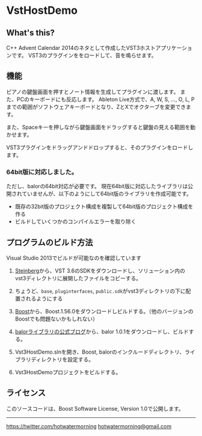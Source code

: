 # VstHostDemo

## What's this?

C++ Advent Calendar 2014のネタとして作成したVST3ホストアプリケーションです。
VST3のプラグインををロードして、音を鳴らせます。

## 機能 

ピアノの鍵盤画面を押すとノート情報を生成してプラグインに渡します。
また、PCのキーボードにも反応します。
Ableton Live方式で、A, W, S, ..., O, L, Pまでの範囲がソフトウェアキーボードとなり、ZとXでオクターブを変更できます。

また、Spaceキーを押しながら鍵盤画面をドラッグすると鍵盤の見える範囲を動かせます。

VST3プラグインをドラッグアンドドロップすると、そのプラグインをロードします。

### 64bit版に対応しました。

ただし、balorの64bit対応が必要です。
現在64bit版に対応したライブラリは公開されていませんが、以下のようにして64bit版のライブラリを作成可能です。

 * 既存の32bit版のプロジェクト構成を複製して64bit版のプロジェクト構成を作る
 * ビルドしていくつかのコンパイルエラーを取り除く

## プログラムのビルド方法

Visual Studio 2013でビルドが可能なのを確認しています

1. [Steinberg](http://japan.steinberg.net/)から、VST 3.6のSDKをダウンロードし、ソリューション内のvst3ディレクトリに展開したファイルをコピーする。
 1. ちょうど、`base`, `pluginterfaces`, `public.sdk`がvst3ディレクトリの下に配置されるようにする

2. [Boost](http://www.boost.org/)から、Boost.1.56.0をダウンロードしビルドする。（他のバージョンのBoostでも問題ないかもしれない）

3. [balorライブラリの公式ブログ](http://d.hatena.ne.jp/syanji/20110731/1312105612)から、balor 1.0.1をダウンロードし、ビルドする。

4. Vst3HostDemo.slnを開き、Boost, balorのインクルードディレクトリ、ライブラリディレクトリを設定する。

5. Vst3HostDemoプロジェクトをビルドする。

## ライセンス

このソースコードは、Boost Software License, Version 1.0で公開します。

-----

https://twitter.com/hotwatermorning
hotwatermorning@gmail.com
